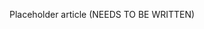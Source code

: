 <!--
title: "Remediation Policy"
description: "Overview of remediation policy"
tags: "assessment remediation policy management"
-->

Placeholder article (NEEDS TO BE WRITTEN)

